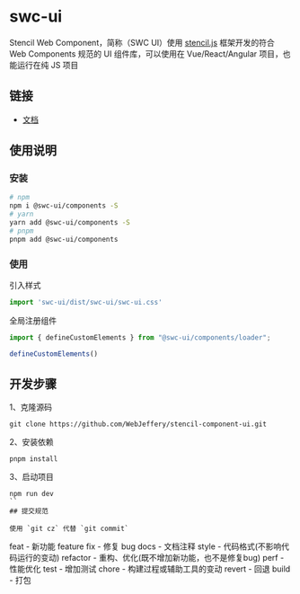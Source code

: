 # swc-ui

Stencil Web Component，简称（SWC UI）使用 [stencil.js](https://stenciljs.com/) 框架开发的符合 Web Components 规范的 UI 组件库，可以使用在 Vue/React/Angular 项目，也能运行在纯 JS 项目

## 链接

- [文档](https://github.com/WebJeffery/stencil-component-ui)


## 使用说明

### 安装

```bash
# npm
npm i @swc-ui/components -S
# yarn
yarn add @swc-ui/components -S
# pnpm
pnpm add @swc-ui/components
```

### 使用

引入样式
```js
import 'swc-ui/dist/swc-ui/swc-ui.css'
```

全局注册组件
```js
import { defineCustomElements } from "@swc-ui/components/loader";

defineCustomElements()
```


## 开发步骤

1、克隆源码

```
git clone https://github.com/WebJeffery/stencil-component-ui.git
```

2、安装依赖

```shell
pnpm install
```

3、启动项目

```shell
npm run dev
``
## 提交规范

使用 `git cz` 代替 `git commit`

```
feat - 新功能 feature
fix - 修复 bug
docs - 文档注释
style - 代码格式(不影响代码运行的变动)
refactor - 重构、优化(既不增加新功能，也不是修复bug)
perf - 性能优化
test - 增加测试
chore - 构建过程或辅助工具的变动
revert - 回退
build - 打包
```